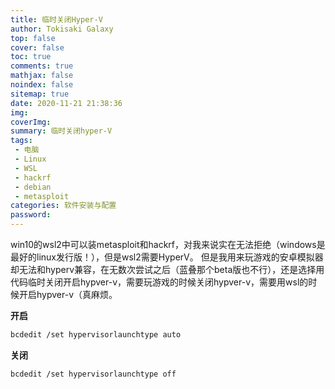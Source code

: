 ```yaml
---
title: 临时关闭Hyper-V
author: Tokisaki Galaxy
top: false
cover: false
toc: true
comments: true
mathjax: false
noindex: false
sitemap: true
date: 2020-11-21 21:38:36
img:
coverImg:
summary: 临时关闭hyper-V
tags:
 - 电脑
 - Linux
 - WSL
 - hackrf
 - debian
 - metasploit
categories: 软件安装与配置
password:
---
```


win10的wsl2中可以装metasploit和hackrf，对我来说实在无法拒绝（windows是最好的linux发行版！），但是wsl2需要HyperV。
但是我用来玩游戏的安卓模拟器却无法和hyperv兼容，在无数次尝试之后（蓝叠那个beta版也不行），还是选择用代码临时关闭开启hypver-v，需要玩游戏的时候关闭hypver-v，需要用wsl的时候开启hypver-v（真麻烦。

**开启**
```bash
bcdedit /set hypervisorlaunchtype auto
```

**关闭**
```bash
bcdedit /set hypervisorlaunchtype off
```
